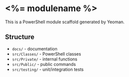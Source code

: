 # <%= modulename %>

This is a PowerShell module scaffold generated by Yeoman.

## Structure

- `docs/` - documentation
- `src/Classes/` - PowerShell classes
- `src/Private/` - internal functions
- `src/Public/` - public commands
- `src/testing/` - unit/integration tests
